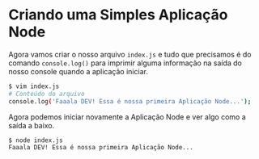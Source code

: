 # Criando uma Simples Aplicação Node


Agora vamos criar o nosso arquivo ```index.js``` e tudo que precisamos é do comando ```console.log()``` para imprimir alguma informação na saída do nosso console quando a aplicação iniciar.


``` sh
$ vim index.js
# Conteúdo do arquivo
console.log('Faaala DEV! Essa é nossa primeira Aplicação Node...');
```



Agora podemos iniciar novamente a Aplicação Node e ver algo como a saída a baixo.

``` sh
$ node index.js
Faaala DEV! Essa é nossa primeira Aplicação Node...
```
